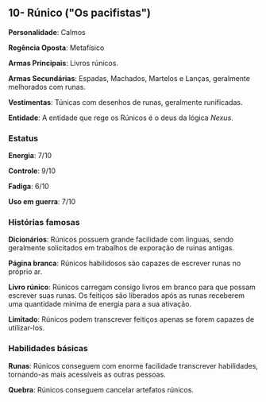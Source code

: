 ## 10- Rúnico ("Os pacifistas")

**Personalidade**: Calmos

**Regência Oposta**: Metafísico 

**Armas Principais**: Livros rúnicos.

**Armas Secundárias**: Espadas, Machados, Martelos e Lanças, geralmente melhorados com runas.

**Vestimentas**: Túnicas com desenhos de runas, geralmente runificadas.

**Entidade**: A entidade que rege os Rúnicos é o deus da lógica *Nexus*.

### Estatus

**Energia**: 7/10

**Controle**: 9/10

**Fadiga**: 6/10

**Uso em guerra**: 7/10

### Histórias famosas

**Dicionários**: Rúnicos possuem grande facilidade com linguas, sendo geralmente solicitados em trabalhos de exporação de ruínas antigas. 

**Página branca**: Rúnicos habilidosos são capazes de escrever runas no próprio ar.

**Livro rúnico**: Rúnicos carregam consigo livros em branco para que possam escrever suas runas. Os feitiços são liberados após as runas receberem uma quantidade minima de energia para a sua ativação. 

**Limitado**: Rúnicos podem transcrever feitiços apenas se forem capazes de utilizar-los. 

### Habilidades básicas
    
**Runas**: Rúnicos conseguem com enorme facilidade transcrever habilidades, tornando-as mais acessíveis as outras pessoas.

**Quebra**: Rúnicos conseguem cancelar artefatos rúnicos.